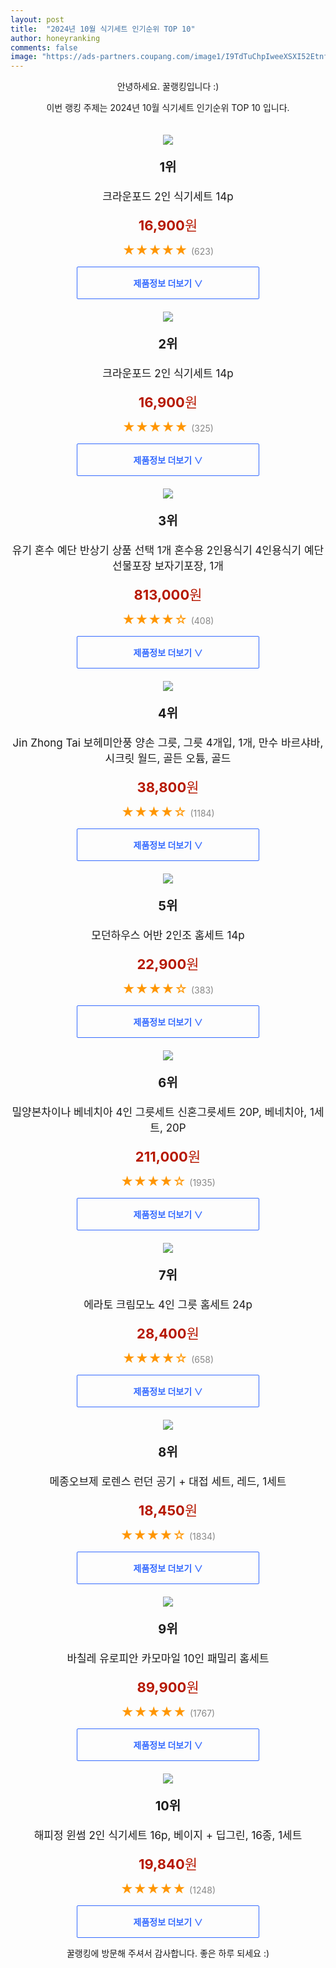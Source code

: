 ```yaml
---
layout: post
title:  "2024년 10월 식기세트 인기순위 TOP 10"
author: honeyranking
comments: false
image: "https://ads-partners.coupang.com/image1/I9TdTuChpIweeXSXI52Etnf2UorG-vuAozWhFVhnCb-QRyHirqZRXG9xA26bZecpdhfin03X3L_L6l_uw2KBzQWKnQO7FSBP-GHnNnphPgM-jM0pL-3lMgJnGmeIh9fh_XQ3ERRTgKC9dLYh7BXRu21HU3L00ADSqPUJ17fuQEfYbVPzqiB28ojEZNdGRQdjSBDtqFNRG6qTkUjYoIaaPQFW69JiJmj5JBvGToS7lLIOoXPSdO1dxCexIem71NofqBfEB9QFz1Xc8jf9gSuGjNnEDe_cwZAcFxOQWnIds8Yj2dzIdlgn9NPZRuSvjq9c4g=="
---
```

<p style="text-align: center;">안녕하세요. 꿀랭킹입니다 :)</p>
<p style="text-align: center;">이번 랭킹 주제는 2024년 10월 식기세트 인기순위 TOP 10 입니다.</p><center><img src="https://ads-partners.coupang.com/image1/I9TdTuChpIweeXSXI52Etnf2UorG-vuAozWhFVhnCb-QRyHirqZRXG9xA26bZecpdhfin03X3L_L6l_uw2KBzQWKnQO7FSBP-GHnNnphPgM-jM0pL-3lMgJnGmeIh9fh_XQ3ERRTgKC9dLYh7BXRu21HU3L00ADSqPUJ17fuQEfYbVPzqiB28ojEZNdGRQdjSBDtqFNRG6qTkUjYoIaaPQFW69JiJmj5JBvGToS7lLIOoXPSdO1dxCexIem71NofqBfEB9QFz1Xc8jf9gSuGjNnEDe_cwZAcFxOQWnIds8Yj2dzIdlgn9NPZRuSvjq9c4g==" style="margin-top:20px" /></center><p style="text-align: center; font-size: 20px"><b>1위</b></p><p style="text-align: center; font-size: 17px">크라운포드 2인 식기세트 14p</p><p style="text-align: center;"><span style="color: #b61800; font-size: 22px;"><b>16,900</b>원</span></p><p style="text-align: center;"><span style="color: #ff9600; font-size: 20px;">★★★★★ </span><span style="color: #878787;">(623)</span></p><center><a href="https://link.coupang.com/re/AFFSDP?lptag=AF3899140&subid=honeyrank&pageKey=304387060&itemId=963664489&vendorItemId=5357266785&traceid=V0-153-1bea7d31f4182739&requestid=20241031010000464184424856&token=31850C%7CMIXED"><div style="font-size: 14px; display: inline-block; padding: 15px 90px; color: #346aff; border-radius: 2px; border: 1px solid #346aff; cursor: pointer;"><b>제품정보 더보기 &or;</b></div></a></center><center><img src="https://ads-partners.coupang.com/image1/NlFZ9s7_Qyx5unuLNmI9ZE2qIpeR12tPnbOTzVCu7DM9EjYKxBq_GlOrcqNrg_DqiFRzWhBKyKMZVcETemZi8bEuCRDfUA39prXfZn6SF-_58APt6X8QRlBAK5B3PnNmfzYPHmKcxmNO4y7LLo15ZCrzzeUFlrUpq4a6xkUorovYaDvK9zVm9JQHpTmW8uUc1ApfF2uUKC2M5XQVeGJBamGl_JCzxcKYBcdrmOpn_eDqTsXdgKUbC65sZWudG55M5McrXldgjD4dBWmhlU0vpGPY1Hq_C3Q=" style="margin-top:20px" /></center><p style="text-align: center; font-size: 20px"><b>2위</b></p><p style="text-align: center; font-size: 17px">크라운포드 2인 식기세트 14p</p><p style="text-align: center;"><span style="color: #b61800; font-size: 22px;"><b>16,900</b>원</span></p><p style="text-align: center;"><span style="color: #ff9600; font-size: 20px;">★★★★★ </span><span style="color: #878787;">(325)</span></p><center><a href="https://link.coupang.com/re/AFFSDP?lptag=AF3899140&subid=honeyrank&pageKey=304387060&itemId=958007469&vendorItemId=5357266805&traceid=V0-153-1bea7d31f4182739&requestid=20241031010000464184424856&token=31850C%7CMIXED"><div style="font-size: 14px; display: inline-block; padding: 15px 90px; color: #346aff; border-radius: 2px; border: 1px solid #346aff; cursor: pointer;"><b>제품정보 더보기 &or;</b></div></a></center><center><img src="https://ads-partners.coupang.com/image1/Wg-rDuPEvrzeZVT9WkrZhjTgAY_5mW0NPV5cqu8FO8f1s-H8Zgf2OonE1yCCBKle4AeB11y768vlAJUrHdrsCCeo1ImhBt_iG5ykedV8JI1Ckn9aScPtIJ8iulg8sS05Sf53aZ7j-vyD8FSmWRYUc5oVAI4fPJQdAl-eID9V0fuwcO11Z_wkgx57XKJ3vWFu2DfVrNMH0Py4L1DR7NDC0FgkW-bXiZletX_1VwkcOCVfSkk2ks5jwhEWXUPRzvpvL-wdrPoDD-VHCy15rpn9vUfKAlih4VcgAWEqnZYnHfDSn3ND9NOIpYTJLMhYbQ==" style="margin-top:20px" /></center><p style="text-align: center; font-size: 20px"><b>3위</b></p><p style="text-align: center; font-size: 17px">유기 혼수 예단 반상기 상품 선택 1개 혼수용 2인용식기 4인용식기 예단선물포장 보자기포장, 1개</p><p style="text-align: center;"><span style="color: #b61800; font-size: 22px;"><b>813,000</b>원</span></p><p style="text-align: center;"><span style="color: #ff9600; font-size: 20px;">★★★★☆ </span><span style="color: #878787;">(408)</span></p><center><a href="https://link.coupang.com/re/AFFSDP?lptag=AF3899140&subid=honeyrank&pageKey=7041192178&itemId=17413159946&vendorItemId=90968865394&traceid=V0-153-a428a0d5a46dec25&clickBeacon=04876860-96d8-11ef-b7d8-6dda9069ff14%7E3&requestid=20241031010000464184424856&token=31850C%7CMIXED"><div style="font-size: 14px; display: inline-block; padding: 15px 90px; color: #346aff; border-radius: 2px; border: 1px solid #346aff; cursor: pointer;"><b>제품정보 더보기 &or;</b></div></a></center><center><img src="https://ads-partners.coupang.com/image1/uzOA2d8K-I9PoKjLu5ZC2YY_8a9rClvekC4uzTCM_pDFKX-PL17enJGUXjMLkgrvxN6rmNS9Qucxev2h4yub4fHpTz7jfCF-Lqwnu5-7RG_p9rNIefgtbP-SANWkEJ0HvDo6DRmuILCTp8OQjFbc6LEQdgBPbwFwvsbXb-DT6SNHmE3RBQ839__QTMOqdhWg8CfedaA9wzg3UW-BTJ9-8m6CWMivdontGiyRt-vlN32YJKwrvymibpzjC7evp8UHe835z1467fHPyOeC8RLxYvVyQiic57ucLaAHP5dskbNSvO0hES8ycZHWkTsqKqk=" style="margin-top:20px" /></center><p style="text-align: center; font-size: 20px"><b>4위</b></p><p style="text-align: center; font-size: 17px">Jin Zhong Tai 보헤미안풍 양손 그릇, 그릇 4개입, 1개, 만수 바르샤바, 시크릿 월드, 골든 오튬, 골드</p><p style="text-align: center;"><span style="color: #b61800; font-size: 22px;"><b>38,800</b>원</span></p><p style="text-align: center;"><span style="color: #ff9600; font-size: 20px;">★★★★☆ </span><span style="color: #878787;">(1184)</span></p><center><a href="https://link.coupang.com/re/AFFSDP?lptag=AF3899140&subid=honeyrank&pageKey=8285948865&itemId=23892920291&vendorItemId=88071319268&traceid=V0-153-cf5142c3be66eb62&clickBeacon=04876860-96d8-11ef-b454-4503bdaa7fe2%7E3&requestid=20241031010000464184424856&token=31850C%7CMIXED"><div style="font-size: 14px; display: inline-block; padding: 15px 90px; color: #346aff; border-radius: 2px; border: 1px solid #346aff; cursor: pointer;"><b>제품정보 더보기 &or;</b></div></a></center><center><img src="https://ads-partners.coupang.com/image1/f5RWeNNPMhchJ5JKf3EP_4tEJfuOsPpOa8TDaFlTi3FhvP3VlwAtQtOAPHMbxPQBaNxNsRGUeVrlzJkwjwKEnQ8yEnptL7-9wQFnLLC7F9jU6fbdmWaioxLZn6Q5rWL-fHFKj8opwWy5LdHS74HihuVw9QpzXtCg_zX72EFlnv-Pm3iPdnN0cODwfRjLmeKhuul1Q8t7XZp9T3XYemJokzPSMTFyk1sa2SRHfW_R7SN5Cm2k68FFXFAT8cnV8rdf-rvoLEMXlgKG6LIdZS0pm1DnhqdQZnX56A==" style="margin-top:20px" /></center><p style="text-align: center; font-size: 20px"><b>5위</b></p><p style="text-align: center; font-size: 17px">모던하우스 어반 2인조 홈세트 14p</p><p style="text-align: center;"><span style="color: #b61800; font-size: 22px;"><b>22,900</b>원</span></p><p style="text-align: center;"><span style="color: #ff9600; font-size: 20px;">★★★★☆ </span><span style="color: #878787;">(383)</span></p><center><a href="https://link.coupang.com/re/AFFSDP?lptag=AF3899140&subid=honeyrank&pageKey=7883477647&itemId=21565480681&vendorItemId=88764518665&traceid=V0-153-76204794e1f61cff&requestid=20241031010000464184424856&token=31850C%7CMIXED"><div style="font-size: 14px; display: inline-block; padding: 15px 90px; color: #346aff; border-radius: 2px; border: 1px solid #346aff; cursor: pointer;"><b>제품정보 더보기 &or;</b></div></a></center><center><img src="https://ads-partners.coupang.com/image1/olchbA2IG_nc-dtTojnoucQiJKffKuWoZzcnTbrLE6hV3R2mc-a7dXvATseEZ2S7CLATyF-sW9g5HqN7TsatVklyhw1ZnnEKS0JgMMzs89jc6JJ28bceBcX_Wx0kl60ebk7u6wdGDycY1hB5zSt4ZGmLDbrvw4G4tvwoOEZuh4AGRGIlAtHpSqBUWAT2HUG8pqX2CfYZTIzZPxSCaMPgCTNaoT6crWcOal603vVnUeAp95pFz8wGI-3nLQrkHykbtSlJuYo-2uxCs1FyXhBdQ_pUJdVZhIF6jjmMproSqdruCU7q09HpISXyIguJNw==" style="margin-top:20px" /></center><p style="text-align: center; font-size: 20px"><b>6위</b></p><p style="text-align: center; font-size: 17px">밀양본차이나 베네치아 4인 그릇세트 신혼그릇세트 20P, 베네치아, 1세트, 20P</p><p style="text-align: center;"><span style="color: #b61800; font-size: 22px;"><b>211,000</b>원</span></p><p style="text-align: center;"><span style="color: #ff9600; font-size: 20px;">★★★★☆ </span><span style="color: #878787;">(1935)</span></p><center><a href="https://link.coupang.com/re/AFFSDP?lptag=AF3899140&subid=honeyrank&pageKey=8373709017&itemId=24197471897&vendorItemId=86418494957&traceid=V0-153-9a08cee0128a228f&clickBeacon=04876860-96d8-11ef-9d8e-1e1f0dddb21e%7E3&requestid=20241031010000464184424856&token=31850C%7CMIXED"><div style="font-size: 14px; display: inline-block; padding: 15px 90px; color: #346aff; border-radius: 2px; border: 1px solid #346aff; cursor: pointer;"><b>제품정보 더보기 &or;</b></div></a></center><center><img src="https://ads-partners.coupang.com/image1/VjxcT5MMtjOP9yhvVui7wy1j1qT56mFzjW03WOubRvv2k-ZiH8eI06JH3XyhpAt2QBefUs1UgGNk2YKWz9N6gpxKVan9JP1h0uthWGSFHnK7XxaD_v2Mgsr9nD3kn3_yEZvbd_ZxqiMA5RJ2BIA99Epk7NJWd8yrHZvE7NcG_SXnAZ1mlbkdYZCnxiBnZ6VsCzRnkBrsvjM8m4yrQgAG4-9hXfKADLqR7CFFoTuc6vkBs4xyRllgLGu2Q8NwE_kqoHaep73_0I4nYvVnYZa51UXfv8xF3Dg1dBlmgXX25rdCnJJ4ROZqDmtei5rzDGCOwg==" style="margin-top:20px" /></center><p style="text-align: center; font-size: 20px"><b>7위</b></p><p style="text-align: center; font-size: 17px">에라토 크림모노 4인 그릇 홈세트 24p</p><p style="text-align: center;"><span style="color: #b61800; font-size: 22px;"><b>28,400</b>원</span></p><p style="text-align: center;"><span style="color: #ff9600; font-size: 20px;">★★★★☆ </span><span style="color: #878787;">(658)</span></p><center><a href="https://link.coupang.com/re/AFFSDP?lptag=AF3899140&subid=honeyrank&pageKey=216738074&itemId=666516469&vendorItemId=4722854495&traceid=V0-153-7590a56d20a50372&requestid=20241031010000464184424856&token=31850C%7CMIXED"><div style="font-size: 14px; display: inline-block; padding: 15px 90px; color: #346aff; border-radius: 2px; border: 1px solid #346aff; cursor: pointer;"><b>제품정보 더보기 &or;</b></div></a></center><center><img src="https://ads-partners.coupang.com/image1/OBoNINnSYH-P3TpDOH5qiUqNg4hTgPUO_TZrDNModBGffRqA-GnkNHaVeJFH3WmsGPLreuYp6x3vNDT4DDZNUNY8rSrVLg3Kki4k7K-GisOt2dNT_XXmYiTbw--eTFFTfdgArQjEmzhV7oxvvzKGx83cEJYdr-naWT30N-J6oQaXH008s7KYOrlPIYccqLtCJtAE1s65YCkUz22P0r9-Ehn0LR4YcLYHHb2PjqXMTE3adZO49XmLuz_OzMcl4RmtgbB-2b70e_bjzxNsl_cU9lTP5u1ud9QTZkROv35NFQ==" style="margin-top:20px" /></center><p style="text-align: center; font-size: 20px"><b>8위</b></p><p style="text-align: center; font-size: 17px">메종오브제 로렌스 런던 공기 + 대접 세트, 레드, 1세트</p><p style="text-align: center;"><span style="color: #b61800; font-size: 22px;"><b>18,450</b>원</span></p><p style="text-align: center;"><span style="color: #ff9600; font-size: 20px;">★★★★☆ </span><span style="color: #878787;">(1834)</span></p><center><a href="https://link.coupang.com/re/AFFSDP?lptag=AF3899140&subid=honeyrank&pageKey=8371668259&itemId=24191672700&vendorItemId=91209393465&traceid=V0-153-38210933087fd156&clickBeacon=04876860-96d8-11ef-bfa4-caec6ccc9643%7E3&requestid=20241031010000464184424856&token=31850C%7CMIXED"><div style="font-size: 14px; display: inline-block; padding: 15px 90px; color: #346aff; border-radius: 2px; border: 1px solid #346aff; cursor: pointer;"><b>제품정보 더보기 &or;</b></div></a></center><center><img src="https://ads-partners.coupang.com/image1/tbz28mLT2uHJtKR1tZ5m8a3qRz6kfFLEsu4XbHmJeLUUYlGF2ngfG0Toe2ANdhvnD99TVma2jQk_APwJUyv94Nx9RNYh_wAzoEAhWPyqnmvbw1cOEvH5_aCaFYFBHQTCXknT-2BiX30KVFZ_adgOPq-uDcs0TJ37u841Wb6wkMoj8zaBZC_sh3_-h_E_89SoNn61PrHmMhR_eTzC9kVRilix4zfgS_JWdVd9FeAO0Wx0PAfnD9m-bBqylvTFIpoq_JMALrTYJgeZMR6Au96kRejwPg==" style="margin-top:20px" /></center><p style="text-align: center; font-size: 20px"><b>9위</b></p><p style="text-align: center; font-size: 17px">바칠레 유로피안 카모마일 10인 패밀리 홈세트</p><p style="text-align: center;"><span style="color: #b61800; font-size: 22px;"><b>89,900</b>원</span></p><p style="text-align: center;"><span style="color: #ff9600; font-size: 20px;">★★★★★ </span><span style="color: #878787;">(1767)</span></p><center><a href="https://link.coupang.com/re/AFFSDP?lptag=AF3899140&subid=honeyrank&pageKey=6199996616&itemId=12295558372&vendorItemId=79565813511&traceid=V0-153-3c82bc18a8a0cb28&requestid=20241031010000464184424856&token=31850C%7CMIXED"><div style="font-size: 14px; display: inline-block; padding: 15px 90px; color: #346aff; border-radius: 2px; border: 1px solid #346aff; cursor: pointer;"><b>제품정보 더보기 &or;</b></div></a></center><center><img src="https://ads-partners.coupang.com/image1/n9Hl5FfdknwvKlN2nzfIiZOweiER5ie7TDePTE5o63Bl4MfTIeYrmSBUDw-pJizgfR7Lj3Lr7EThbRGy9HvvcWqjX_8tel3gz01uGp51OlWj8Y1RRuhvN9zvGXNp3R1BsAXBXpF77GiHERObOHpZe_P0uZ7h332Zjxh-HBPyK-WCv9vg_3usvPz0grMeD-B4JzB4WFiwnBJSbvvOLH9XY9rG--AkQTBDxuyLgM8sJNDgUuSaZoOw9vLNs2HFhm9lTyaGS9VxCbByirtcr-xun1wNDTdRo8CE" style="margin-top:20px" /></center><p style="text-align: center; font-size: 20px"><b>10위</b></p><p style="text-align: center; font-size: 17px">해피정 윈썸 2인 식기세트 16p, 베이지 + 딥그린, 16종, 1세트</p><p style="text-align: center;"><span style="color: #b61800; font-size: 22px;"><b>19,840</b>원</span></p><p style="text-align: center;"><span style="color: #ff9600; font-size: 20px;">★★★★★ </span><span style="color: #878787;">(1248)</span></p><center><a href="https://link.coupang.com/re/AFFSDP?lptag=AF3899140&subid=honeyrank&pageKey=7885312711&itemId=21574222022&vendorItemId=88625932448&traceid=V0-153-4587466948e3203f&clickBeacon=04876860-96d8-11ef-b864-c85429b46078%7E3&requestid=20241031010000464184424856&token=31850C%7CMIXED"><div style="font-size: 14px; display: inline-block; padding: 15px 90px; color: #346aff; border-radius: 2px; border: 1px solid #346aff; cursor: pointer;"><b>제품정보 더보기 &or;</b></div></a></center><p style="text-align: center;">꿀랭킹에 방문해 주셔서 감사합니다. 좋은 하루 되세요 :)</p>